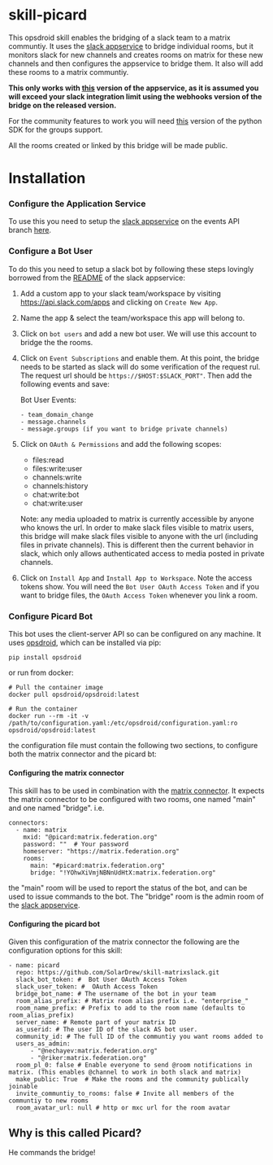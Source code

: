 # skill-picard

This opsdroid skill enables the bridging of a slack team to a matrix communtiy. It uses the
[slack appservice](https://github.com/matrix-org/matrix-appservice-slack) to
bridge individual rooms, but it monitors slack for new channels and creates
rooms on matrix for these new channels and then configures the appservice to
bridge them. It also will add these rooms to a matrix communtiy.


**This only works with
[this](https://github.com/matrix-org/matrix-appservice-slack/pull/66) version of
the appservice, as it is assumed you will exceed your slack integration limit
using the webhooks version of the bridge on the released version.**


For the community features to work you will need
[this](https://github.com/matrix-org/matrix-python-sdk/pull/179/) version of the
python SDK for the groups support.


All the rooms created or linked by this bridge will be made public.


# Installation



### Configure the Application Service
To use this you need to setup the 
[slack appservice](https://github.com/matrix-org/matrix-appservice-slack) on the
events API branch
[here](https://github.com/matrix-org/matrix-appservice-slack/pull/66).


### Configure a Bot User

To do this you need to setup a slack bot by following these steps lovingly
borrowed from the
[README](https://github.com/perissology/matrix-appservice-slack/blob/master/README.md#recommended)
of the slack appservice:

1. Add a custom app to your slack team/workspace by visiting https://api.slack.com/apps
   and clicking on `Create New App`.
   
2. Name the app & select the team/workspace this app will belong to.

3. Click on `bot users` and add a new bot user. We will use this account to bridge the
   the rooms.
   
4. Click on `Event Subscriptions` and enable them. At this point, the bridge needs to be
   started as slack will do some verification of the request rul. The request url should be
   `https://$HOST:$SLACK_PORT"`. Then add the following events and save:
   
   Bot User Events:
     
       - team_domain_change
       - message.channels
       - message.groups (if you want to bridge private channels)
       
5. Click on `OAuth & Permissions` and add the following scopes:

   - files:read
   - files:write:user
   - channels:write
   - channels:history
   - chat:write:bot 
   - chat:write:user
   
   Note: any media uploaded to matrix is currently accessible by anyone who knows the url.
   In order to make slack files visible to matrix users, this bridge will make slack files
   visible to anyone with the url (including files in private channels). This is different
   then the current behavior in slack, which only allows authenticated access to media
   posted in private channels.
 
6. Click on `Install App` and `Install App to Workspace`. Note the access tokens show.
   You will need the `Bot User OAuth Access Token` and if you want to bridge files, the
   `OAuth Access Token` whenever you link a room.
   
   
### Configure Picard Bot

This bot uses the client-server API so can be configured on any machine. It uses
[opsdroid](http://opsdroid.readthedocs.io/), which can be installed via pip:

    pip install opsdroid

or run from docker:

    # Pull the container image
    docker pull opsdroid/opsdroid:latest

    # Run the container
    docker run --rm -it -v /path/to/configuration.yaml:/etc/opsdroid/configuration.yaml:ro opsdroid/opsdroid:latest
    

the configuration file must contain the following two sections, to configure both the matrix connector and the picard bt:


#### Configuring the matrix connector

This skill has to be used in combination with the 
[matrix connector](https://github.com/opsdroid/connector-matrix). It expects the
matrix connector to be configured with two rooms, one named "main" and one named
"bridge". i.e.

```
connectors:
  - name: matrix
    mxid: "@picard:matrix.federation.org"
    password: ""  # Your password
    homeserver: "https://matrix.federation.org"
    rooms:
      main: "#picard:matrix.federation.org"
      bridge: "!YOhwXiVmjNBNnUdHtX:matrix.federation.org"
```

the "main" room will be used to report the status of the bot, and can be used to
issue commands to the bot. The "bridge" room is the admin room of the 
[slack appservice](https://github.com/matrix-org/matrix-appservice-slack).


#### Configuring the picard bot

Given this configuration of the matrix connector the following are the
configuration options for this skill:


```
- name: picard
  repo: https://github.com/SolarDrew/skill-matrixslack.git
  slack_bot_token: #  Bot User OAuth Access Token
  slack_user_token: #  OAuth Access Token 
  bridge_bot_name: # The username of the bot in your team
  room_alias_prefix: # Matrix room alias prefix i.e. "enterprise_"
  room_name_prefix: # Prefix to add to the room name (defaults to room_alias_prefix)
  server_name: # Remote part of your matrix ID
  as_userid: # The user ID of the slack AS bot user.
  community_id: # The full ID of the communtiy you want rooms added to
  users_as_admin:
      - "@nechayev:matrix.federation.org"
      - "@riker:matrix.federation.org"
  room_pl_0: false # Enable everyone to send @room notifications in matrix. (This enables @channel to work in both slack and matrix)
  make_public: True  # Make the rooms and the community publically joinable
  invite_communtiy_to_rooms: false # Invite all members of the communtiy to new rooms
  room_avatar_url: null # http or mxc url for the room avatar
```


## Why is this called Picard?

He commands the bridge!

